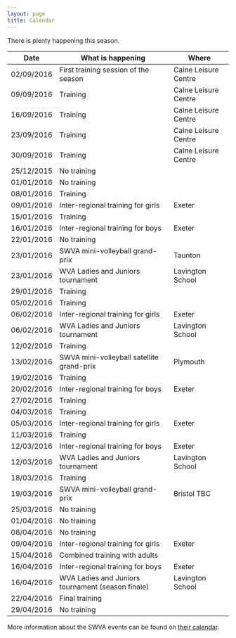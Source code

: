 ```yaml
---
layout: page
title: Calendar
---
```


There is plenty happening this season.


<table>
<tr><th>Date</th><th>What is happening</th><th>Where</th></tr>
<tbody>
<tr><td>02/09/2016</td><td>First training session of the season</td><td>Calne Leisure Centre</td></tr>
<tr><td>09/09/2016</td><td>Training</td><td>Calne Leisure Centre</td></tr>
<tr><td>16/09/2016</td><td>Training</td><td>Calne Leisure Centre</td></tr>
<tr><td>23/09/2016</td><td>Training</td><td>Calne Leisure Centre</td></tr>
<tr><td>30/09/2016</td><td>Training</td><td>Calne Leisure Centre</td></tr>
<tr class="warn"><td>25/12/2015</td><td>No training</td><td>&nbsp;</td></tr>
<tr class="warn"><td>01/01/2016</td><td>No training</td><td>&nbsp;</td></tr>
<tr><td>08/01/2016</td><td>Training</td><td>&nbsp;</td></tr>
<tr><td>09/01/2016</td><td>Inter-regional training for girls</td><td>Exeter</td></tr>
<tr><td>15/01/2016</td><td>Training</td><td>&nbsp;</td></tr>
<tr><td>16/01/2016</td><td>Inter-regional training for boys</td><td>Exeter</td></tr>
<tr class="warn"><td>22/01/2016</td><td>No training</td><td>&nbsp;</td></tr>
<tr><td>23/01/2016</td><td>SWVA mini-volleyball grand-prix</td><td>Taunton</td></tr>
<tr><td>23/01/2016</td><td>WVA Ladies and Juniors tournament</td><td>Lavington School</td></tr>
<tr><td>29/01/2016</td><td>Training</td><td>&nbsp;</td></tr>
<tr><td>05/02/2016</td><td>Training</td><td>&nbsp;</td></tr>
<tr><td>06/02/2016</td><td>Inter-regional training for girls</td><td>Exeter</td></tr>
<tr><td>06/02/2016</td><td>WVA Ladies and Juniors tournament</td><td>Lavington School</td></tr>
<tr><td>12/02/2016</td><td>Training</td><td>&nbsp;</td></tr>
<tr><td>13/02/2016</td><td>SWVA mini-volleyball satellite grand-prix</td><td>Plymouth</td></tr>
<tr><td>19/02/2016</td><td>Training</td><td>&nbsp;</td></tr>
<tr><td>20/02/2016</td><td>Inter-regional training for boys</td><td>Exeter</td></tr>
<tr><td>27/02/2016</td><td>Training</td><td>&nbsp;</td></tr>
<tr><td>04/03/2016</td><td>Training</td><td>&nbsp;</td></tr>
<tr><td>05/03/2016</td><td>Inter-regional training for girls</td><td>Exeter</td></tr>
<tr><td>11/03/2016</td><td>Training</td><td>&nbsp;</td></tr>
<tr><td>12/03/2016</td><td>Inter-regional training for boys</td><td>Exeter</td></tr>
<tr><td>12/03/2016</td><td>WVA Ladies and Juniors tournament</td><td>Lavington School</td></tr>
<tr><td>18/03/2016</td><td>Training</td><td>&nbsp;</td></tr>
<tr><td>19/03/2016</td><td>SWVA mini-volleyball grand-prix</td><td>Bristol TBC</td></tr>
<tr class="warn"><td>25/03/2016</td><td>No training</td><td>&nbsp;</td></tr>
<tr class="warn"><td>01/04/2016</td><td>No training</td><td>&nbsp;</td></tr>
<tr class="warn"><td>08/04/2016</td><td>No training</td><td>&nbsp;</td></tr>
<tr><td>09/04/2016</td><td>Inter-regional training for girls</td><td>Exeter</td></tr>
<tr><td>15/04/2016</td><td>Combined training with adults</td><td>&nbsp;</td></tr>
<tr><td>16/04/2016</td><td>Inter-regional training for boys</td><td>Exeter</td></tr>
<tr><td>16/04/2016</td><td>WVA Ladies and Juniors tournament (season finale)</td><td>Lavington School</td></tr>
<tr><td>22/04/2016</td><td>Final training</td><td>&nbsp;</td></tr>
<tr class="warn"><td>29/04/2016</td><td>No training</td><td>&nbsp;</td></tr>
</tbody>
</table>

More information about the SWVA events can be found on [their calendar](http://www.swva.org.uk/calendar).
